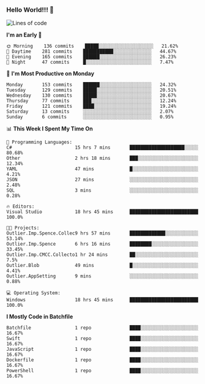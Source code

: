 ### Hello World!!! 👋

<!--
**kekotek/kekotek** is a ✨ _special_ ✨ repository because its `README.md` (this file) appears on your GitHub profile.

Here are some ideas to get you started:

- 🔭 I’m currently working on ...
- 🌱 I’m currently learning ...
- 👯 I’m looking to collaborate on ...
- 🤔 I’m looking for help with ...
- 💬 Ask me about ...
- 📫 How to reach me: ...
- 😄 Pronouns: ...
- ⚡ Fun fact: ...
-->

<!--START_SECTION:waka-->
![Lines of code](https://img.shields.io/badge/From%20Hello%20World%20I%27ve%20Written-18753%20lines%20of%20code-blue)

**I'm an Early 🐤** 

```text
🌞 Morning    136 commits    █████░░░░░░░░░░░░░░░░░░░░   21.62% 
🌆 Daytime    281 commits    ███████████░░░░░░░░░░░░░░   44.67% 
🌃 Evening    165 commits    ██████░░░░░░░░░░░░░░░░░░░   26.23% 
🌙 Night      47 commits     █░░░░░░░░░░░░░░░░░░░░░░░░   7.47%

```
📅 **I'm Most Productive on Monday** 

```text
Monday       153 commits    ██████░░░░░░░░░░░░░░░░░░░   24.32% 
Tuesday      129 commits    █████░░░░░░░░░░░░░░░░░░░░   20.51% 
Wednesday    130 commits    █████░░░░░░░░░░░░░░░░░░░░   20.67% 
Thursday     77 commits     ███░░░░░░░░░░░░░░░░░░░░░░   12.24% 
Friday       121 commits    ████░░░░░░░░░░░░░░░░░░░░░   19.24% 
Saturday     13 commits     ░░░░░░░░░░░░░░░░░░░░░░░░░   2.07% 
Sunday       6 commits      ░░░░░░░░░░░░░░░░░░░░░░░░░   0.95%

```


📊 **This Week I Spent My Time On** 

```text
💬 Programming Languages: 
C#                       15 hrs 7 mins       ████████████████████░░░░░   80.68% 
Other                    2 hrs 18 mins       ███░░░░░░░░░░░░░░░░░░░░░░   12.34% 
YAML                     47 mins             █░░░░░░░░░░░░░░░░░░░░░░░░   4.21% 
JSON                     27 mins             ░░░░░░░░░░░░░░░░░░░░░░░░░   2.48% 
SQL                      3 mins              ░░░░░░░░░░░░░░░░░░░░░░░░░   0.28%

🔥 Editors: 
Visual Studio            18 hrs 45 mins      █████████████████████████   100.0%

🐱‍💻 Projects: 
Outlier.Imp.Spence.Collec9 hrs 57 mins       █████████████░░░░░░░░░░░░   53.14% 
Outlier.Imp.Spence       6 hrs 16 mins       ████████░░░░░░░░░░░░░░░░░   33.45% 
Outlier.Imp.CMCC.Collecto1 hr 24 mins        ██░░░░░░░░░░░░░░░░░░░░░░░   7.5% 
Outlier.Blob             49 mins             █░░░░░░░░░░░░░░░░░░░░░░░░   4.41% 
Outlier.AppSetting       9 mins              ░░░░░░░░░░░░░░░░░░░░░░░░░   0.88%

💻 Operating System: 
Windows                  18 hrs 45 mins      █████████████████████████   100.0%

```

**I Mostly Code in Batchfile** 

```text
Batchfile                1 repo              ████░░░░░░░░░░░░░░░░░░░░░   16.67% 
Swift                    1 repo              ████░░░░░░░░░░░░░░░░░░░░░   16.67% 
JavaScript               1 repo              ████░░░░░░░░░░░░░░░░░░░░░   16.67% 
Dockerfile               1 repo              ████░░░░░░░░░░░░░░░░░░░░░   16.67% 
PowerShell               1 repo              ████░░░░░░░░░░░░░░░░░░░░░   16.67%

```



<!--END_SECTION:waka-->
